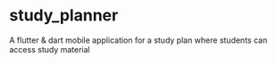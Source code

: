 # study_planner
A flutter & dart mobile application for a study plan where students can access study material 


